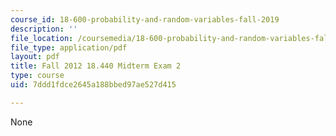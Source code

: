 ```yaml
---
course_id: 18-600-probability-and-random-variables-fall-2019
description: ''
file_location: /coursemedia/18-600-probability-and-random-variables-fall-2019/7ddd1fdce2645a188bbed97ae527d415_MIT18_600F19_mid2_2012.pdf
file_type: application/pdf
layout: pdf
title: Fall 2012 18.440 Midterm Exam 2
type: course
uid: 7ddd1fdce2645a188bbed97ae527d415

---
```

None